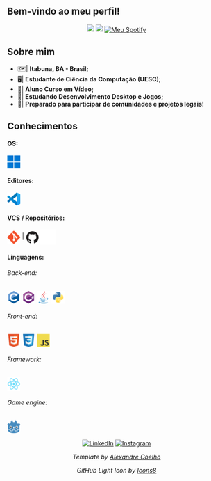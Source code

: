 ## Bem-vindo ao meu perfil!

<div align="center">
<picture>
  <source
    srcset="https://github-readme-stats.vercel.app/api?username=ythmxz&locale=pt-br&rank_icon=default&show_icons=true&custom_title=Minhas+Estatísticas&hide_border=true&number_format=long&count_private=true&theme=github_dark"
    media="(prefers-color-scheme: dark)"
  />
  <source
    srcset="https://github-readme-stats.vercel.app/api?username=ythmxz&locale=pt-br&rank_icon=default&show_icons=true&custom_title=Minhas+Estatísticas&hide_border=true&number_format=long&count_private=true&theme=github_light"
    media="(prefers-color-scheme: light)"
  />
  <source
    srcset="https://github-readme-stats.vercel.app/api?username=ythmxz&locale=pt-br&rank_icon=default&show_icons=true&custom_title=Minhas+Estatísticas&hide_border=true&number_format=long&count_private=true&theme=transparent"
    media="(prefers-color-scheme: no-preference)"
  />
  <img height=160 src="https://github-readme-stats.vercel.app/api?username=ythmxz&locale=pt-br&rank_icon=default&show_icons=true&custom_title=Minhas+Estatísticas&hide_border=true&number_format=long&count_private=true" />
</picture>

<picture>
  <source
    srcset="https://github-readme-stats.vercel.app/api/top-langs/?username=ythmxz&layout=compact&langs_count=6&hide=cmake&custom_title=Linguagens+Utilizadas&hide_border=true&count_private=true&theme=github_dark"
    media="(prefers-color-scheme: dark)"
  />
  <source
    srcset="https://github-readme-stats.vercel.app/api/top-langs/?username=ythmxz&layout=compact&langs_count=6&hide=cmake&custom_title=Linguagens+Utilizadas&hide_border=true&count_private=true&theme=github_light"
    media="(prefers-color-scheme: light)"
  />
  <source
    srcset="https://github-readme-stats.vercel.app/api/top-langs/?username=ythmxz&layout=compact&langs_count=6&hide=cmake&custom_title=Linguagens+Utilizadas&hide_border=true&count_private=true&theme=transparent"
    media="(prefers-color-scheme: no-preference)"
  />
  <img height=160 src="https://github-readme-stats.vercel.app/api/top-langs/?username=ythmxz&layout=compact&langs_count=6&hide=cmake&custom_title=Linguagens+Utilizadas&hide_border=true&count_private=true" />
</picture>

<a href="https://open.spotify.com/user/31uhfc6wcof7lysi5ozge32mmxnq?si=ba8375aa68874071">
  <img align="center" height=160 src="https://data-card-for-spotify.herokuapp.com/api/card?user_id=31uhfc6wcof7lysi5ozge32mmxnq&hide_title=true&hide_recents=true&hide_top_tracks=true&hide_top_artists=true&limit=3" alt="Meu Spotify">
</a>
</div>

## Sobre mim

- 🗺️| **Itabuna, BA - Brasil;**
- 🖥️| **Estudante de Ciência da Computação (UESC)**;
- 💾| **Aluno Curso em Vídeo;**
- 📖| **Estudando Desenvolvimento Desktop e Jogos;**
- 📌| **Preparado para participar de comunidades e projetos legais!**

## Conhecimentos

#### OS:

<a href="https://www.microsoft.com/windows"><img align="center" alt="Windows" height="30" width="30" title="Windows" src="https://raw.githubusercontent.com/devicons/devicon/master/icons/windows11/windows11-original.svg"></a>

#### Editores:

<a href="https://code.visualstudio.com/"><img align="center" alt="VS Code" height="30" width="30" title="VS Code" src="https://raw.githubusercontent.com/devicons/devicon/master/icons/vscode/vscode-original.svg"></a>

#### VCS / Repositórios:

<a href="https://git-scm.com/"><img align="center" alt="Git" height="30" width="30" title="Git" src="https://raw.githubusercontent.com/devicons/devicon/master/icons/git/git-original.svg"></a> | <img align="center" alt="github" height="30" width="30" title="GitHub" src="https://raw.githubusercontent.com/devicons/devicon/master/icons/github/github-original.svg#gh-light-mode-only"> <img align="center" alt="github" height="35" width="35" title="GitHub" src="https://raw.githubusercontent.com/ythmxz/ythmxz/main/github-light-icon.svg#gh-dark-mode-only">

#### Linguagens:

###### Back-end:
<a href="https://wikipedia.org/wiki/C_(programming_language)"><img align="center" alt="C" height="30" width="30" title="C" src="https://raw.githubusercontent.com/devicons/devicon/refs/heads/master/icons/c/c-original.svg"></a> <a href="https://dotnet.microsoft.com/pt-br/languages/csharp"><img align="center" alt="C#" height="30" width="30" title="C#" src="https://raw.githubusercontent.com/devicons/devicon/refs/heads/master/icons/csharp/csharp-original.svg"></a> <a href="https://www.java.com/"><img align="center" alt="Java" height="30" width="30" title="Java" src="https://raw.githubusercontent.com/devicons/devicon/refs/heads/master/icons/java/java-original.svg"></a> <a href="https://www.python.org/"><img align="center" alt="Python" height="30" width="30" title="Python" src="https://raw.githubusercontent.com/devicons/devicon/refs/heads/master/icons/python/python-original.svg"></a>

###### Front-end:
<a href="https://developer.mozilla.org/pt-BR/docs/Web/HTML"><img align="center" alt="HTML5" height="30" width="30" title="HTML5" src="https://raw.githubusercontent.com/devicons/devicon/refs/heads/master/icons/html5/html5-original.svg"></a> <a href="https://developer.mozilla.org/pt-BR/docs/Web/CSS"><img align="center" alt="CSS3" height="30" width="30" title="CSS3" src="https://raw.githubusercontent.com/devicons/devicon/refs/heads/master/icons/css3/css3-original.svg"></a> <a href="https://developer.mozilla.org/pt-BR/docs/Web/JavaScript"><img align="center" alt="JavaScript" height="30" width="30" title="JavaScript" src="https://raw.githubusercontent.com/devicons/devicon/refs/heads/master/icons/javascript/javascript-original.svg"></a>

###### Framework:
<a href="https://react.dev/"><img align="center" alt="React" height="30" width="30" title="React" src="https://raw.githubusercontent.com/devicons/devicon/refs/heads/master/icons/react/react-original.svg"></a>

###### Game engine:
<a href="https://godotengine.org/"><img align="center" alt="GDScript" height="30" width="30" title="Godot" src="https://raw.githubusercontent.com/devicons/devicon/refs/heads/master/icons/godot/godot-original.svg"></a>

<div align="center"> 

<a href="https://linkedin.com/in/ythmxz/" target="_blank"><img height=25 width=100 src="https://img.shields.io/badge/-LinkedIn-%230077B5?style=for-the-badge&logo=linkedin&logoColor=white" alt="LinkedIn"></a>
<a href="https://instagram.com/ythmxz/" target="_blank"><img height=25 width=100 src="https://img.shields.io/badge/-Instagram-%23E4405F?style=for-the-badge&logo=instagram&logoColor=white" alt="Instagram"></a>

_Template by [Alexandre Coelho](https://github.com/coelhoalexandre/)_

_GitHub Light Icon by [Icons8](https://icons8.com)_
